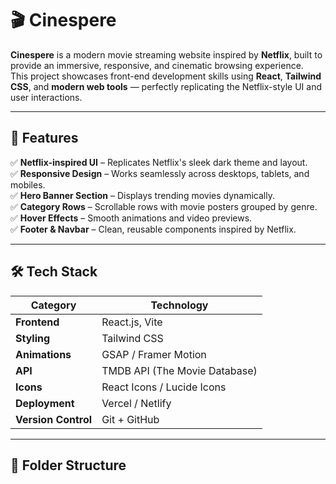# 🎬 Cinespere

**Cinespere** is a modern movie streaming website inspired by **Netflix**, built to provide an immersive, responsive, and cinematic browsing experience.  
This project showcases front-end development skills using **React**, **Tailwind CSS**, and **modern web tools** — perfectly replicating the Netflix-style UI and user interactions.

---

## 🌟 Features

✅ **Netflix-inspired UI** – Replicates Netflix's sleek dark theme and layout.  
✅ **Responsive Design** – Works seamlessly across desktops, tablets, and mobiles.    
✅ **Hero Banner Section** – Displays trending movies dynamically.  
✅ **Category Rows** – Scrollable rows with movie posters grouped by genre.  
✅ **Hover Effects** – Smooth animations and video previews.   
✅ **Footer & Navbar** – Clean, reusable components inspired by Netflix.

---

## 🛠️ Tech Stack

| Category | Technology |
|-----------|-------------|
| **Frontend** | React.js, Vite |
| **Styling** | Tailwind CSS |
| **Animations** | GSAP / Framer Motion |
| **API** | TMDB API (The Movie Database) |
| **Icons** | React Icons / Lucide Icons |
| **Deployment** | Vercel / Netlify |
| **Version Control** | Git + GitHub |

---

## 📁 Folder Structure

